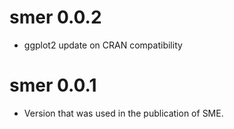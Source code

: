 # smer 0.0.2

* ggplot2 update on CRAN compatibility

# smer 0.0.1

* Version that was used in the publication of SME.
